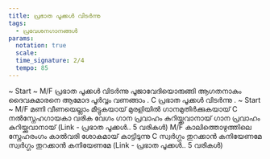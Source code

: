 ```yaml
---
title: പ്രഭാത പൂക്കൾ വിടർന്നു
tags:
  - പ്രവേശനഗാനങ്ങൾ
params:
  notation: true
  scale: 
  time_signature: 2/4
  tempo: 85
---
```

~ Start ~
M/F
പ്രഭാത പൂക്കൾ വിടർന്നു
പൂജാവേദിയൊരുങ്ങി
ആഗതനാകും ദൈവകുമാരനെ
ആമോദ പൂർവ്വം വണങ്ങാം
.
C
പ്രഭാത പൂക്കൾ വിടർന്നു
.
~ Start ~
M/F
മണി വീണയെല്ലാം മീട്ടുകയായ്
മുരളിയിൽ ഗാനമുതിർക്കുകയായ്
C
നൽസ്നേഹഗായകാ വരിക വേഗം
ഗാന പ്രവാഹം കുറിയ്ക്കുവാനായ്
ഗാന പ്രവാഹം കുറിയ്ക്കുവാനായ്
(Link - പ്രഭാത പൂക്കൾ.. 5 വരികൾ)
M/F
കാലിത്തൊഴുത്തിലെ സ്നേഹരംഗം
കാൽവരി ശോകമായ് കാട്ടിടുന്നു
C
സ്വർഗ്ഗം തുറക്കാൻ കനിയേണമേ
സ്വർഗ്ഗം തുറക്കാൻ കനിയേണമേ
(Link - പ്രഭാത പൂക്കൾ.. 5 വരികൾ)
